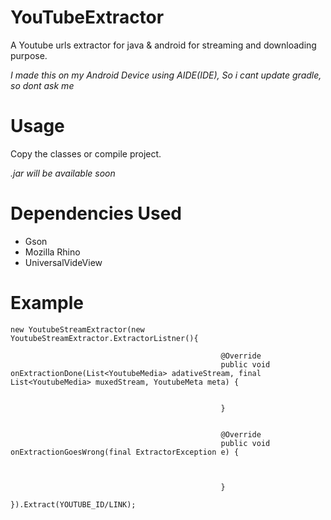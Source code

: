 # YouTubeExtractor

A Youtube urls extractor for java & android for streaming and downloading purpose. 

_I made this on my Android Device using AIDE(IDE),
So i cant update gradle, so dont ask me_ 

# Usage

Copy the classes or compile  project.

_.jar will be available  soon_
# Dependencies Used

- Gson
- Mozilla Rhino
- UniversalVideView


# Example


```
new YoutubeStreamExtractor(new YoutubeStreamExtractor.ExtractorListner(){

											   @Override
											   public void onExtractionDone(List<YoutubeMedia> adativeStream, final List<YoutubeMedia> muxedStream, YoutubeMeta meta) {

												   
											   }


											   @Override
											   public void onExtractionGoesWrong(final ExtractorException e) {

												   

											   }
										   }).Extract(YOUTUBE_ID/LINK); 
```




	